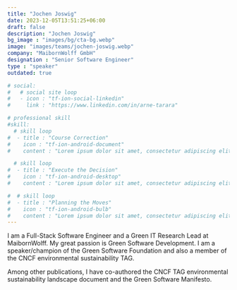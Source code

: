 ```yaml
---
title: "Jochen Joswig"
date: 2023-12-05T13:51:25+06:00
draft: false
description: "Jochen Joswig"
bg_image : "images/bg/cta-bg.webp"
image: "images/teams/jochen-joswig.webp"
company: "MaibornWolff GmbH"
designation : "Senior Software Engineer"
type : "speaker"
outdated: true

# social:
#   # social site loop
#   - icon : "tf-ion-social-linkedin"
#     link : "https://www.linkedin.com/in/arne-tarara"

# professional skill
#skill:
  # skill loop
#  - title : "Course Correction"
#    icon : "tf-ion-android-document"
#    content : "Lorem ipsum dolor sit amet, consectetur adipiscing elit. Morbi hendrerit elit turpis, a porttitor tellus sollicitudin at."

  # skill loop
#  - title : "Execute the Decision"
#    icon : "tf-ion-android-desktop"
#    content : "Lorem ipsum dolor sit amet, consectetur adipiscing elit. Morbi hendrerit elit turpis, a porttitor tellus sollicitudin at."

#  # skill loop
#  - title : "Planning the Moves"
#    icon : "tf-ion-android-bulb"
#    content : "Lorem ipsum dolor sit amet, consectetur adipiscing elit. Morbi hendrerit elit #turpis, a porttitor tellus sollicitudin at."
---
```


I am a Full-Stack Software Engineer and a Green IT Research Lead at MaibornWolff. My great passion is Green Software Development. I am a speaker/champion of the Green Software Foundation and also a member of the CNCF environmental sustainability TAG. 

Among other publications, I have co-authored the CNCF TAG environmental sustainability landscape document and the Green Software Manifesto.
